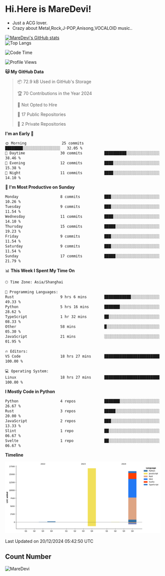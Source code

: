 # Hi.Here is MareDevi!

- Just a ACG lover.
- Crazy about Metal,Rock,J-POP,Anisong,VOCALOID music..

[![MareDevi's GitHub stats](https://github-readme-stats.vercel.app/api?username=MareDevi&show_icons=true&theme=algolia)](https://github.com/anuraghazra/github-readme-stats)  
![Top Langs](https://github-readme-stats.vercel.app/api/top-langs/?username=MareDevi&layout=compact&theme=algolia)

<!--START_SECTION:waka-->
![Code Time](http://img.shields.io/badge/Code%20Time-19%20hrs%2029%20mins-blue)

![Profile Views](http://img.shields.io/badge/Profile%20Views-10-blue)

**🐱 My GitHub Data** 

> 📦 72.9 kB Used in GitHub's Storage 
 > 
> 🏆 70 Contributions in the Year 2024
 > 
> 🚫 Not Opted to Hire
 > 
> 📜 17 Public Repositories 
 > 
> 🔑 2 Private Repositories 
 > 
**I'm an Early 🐤** 

```text
🌞 Morning                25 commits          ████████░░░░░░░░░░░░░░░░░   32.05 % 
🌆 Daytime                30 commits          ██████████░░░░░░░░░░░░░░░   38.46 % 
🌃 Evening                12 commits          ████░░░░░░░░░░░░░░░░░░░░░   15.38 % 
🌙 Night                  11 commits          ████░░░░░░░░░░░░░░░░░░░░░   14.10 % 
```
📅 **I'm Most Productive on Sunday** 

```text
Monday                   8 commits           ███░░░░░░░░░░░░░░░░░░░░░░   10.26 % 
Tuesday                  9 commits           ███░░░░░░░░░░░░░░░░░░░░░░   11.54 % 
Wednesday                11 commits          ████░░░░░░░░░░░░░░░░░░░░░   14.10 % 
Thursday                 15 commits          █████░░░░░░░░░░░░░░░░░░░░   19.23 % 
Friday                   9 commits           ███░░░░░░░░░░░░░░░░░░░░░░   11.54 % 
Saturday                 9 commits           ███░░░░░░░░░░░░░░░░░░░░░░   11.54 % 
Sunday                   17 commits          █████░░░░░░░░░░░░░░░░░░░░   21.79 % 
```


📊 **This Week I Spent My Time On** 

```text
🕑︎ Time Zone: Asia/Shanghai

💬 Programming Languages: 
Rust                     9 hrs 6 mins        ████████████░░░░░░░░░░░░░   49.33 % 
Python                   5 hrs 16 mins       ███████░░░░░░░░░░░░░░░░░░   28.62 % 
TypeScript               1 hr 32 mins        ██░░░░░░░░░░░░░░░░░░░░░░░   08.33 % 
Other                    58 mins             █░░░░░░░░░░░░░░░░░░░░░░░░   05.30 % 
JavaScript               21 mins             ░░░░░░░░░░░░░░░░░░░░░░░░░   01.95 % 

🔥 Editors: 
VS Code                  18 hrs 27 mins      █████████████████████████   100.00 % 

💻 Operating System: 
Linux                    18 hrs 27 mins      █████████████████████████   100.00 % 
```

**I Mostly Code in Python** 

```text
Python                   4 repos             ███████░░░░░░░░░░░░░░░░░░   26.67 % 
Rust                     3 repos             █████░░░░░░░░░░░░░░░░░░░░   20.00 % 
JavaScript               2 repos             ███░░░░░░░░░░░░░░░░░░░░░░   13.33 % 
Slint                    1 repo              ██░░░░░░░░░░░░░░░░░░░░░░░   06.67 % 
Svelte                   1 repo              ██░░░░░░░░░░░░░░░░░░░░░░░   06.67 % 
```



**Timeline**

![Lines of Code chart](https://raw.githubusercontent.com/MareDevi/MareDevi/main/assets/bar_graph.png)


 Last Updated on 20/12/2024 05:42:50 UTC
<!--END_SECTION:waka-->

## Count Number
![MareDevi](https://count.getloli.com/get/@maredevi?theme=moebooru-h)  

<!---
MareDevi/MareDevi is a ✨ special ✨ repository because its `README.md` (this file) appears on your GitHub profile.
You can click the Preview link to take a look at your changes.
--->
